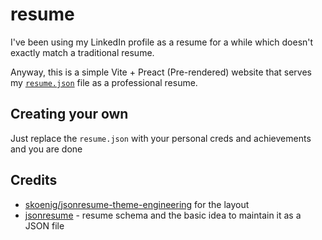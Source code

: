 # resume

I've been using my LinkedIn profile as a resume for a while which doesn't exactly match a traditional resume.

Anyway, this is a simple Vite + Preact (Pre-rendered) website that serves my [`resume.json`](/resume.json) file as a professional resume.

## Creating your own

Just replace the `resume.json` with your personal creds and achievements and you are done

## Credits

- [skoenig/jsonresume-theme-engineering](https://github.com/skoenig/jsonresume-theme-engineering) for the layout
- [jsonresume](https://www.jsonresume.org/) - resume schema and the basic idea to maintain it as a JSON file
